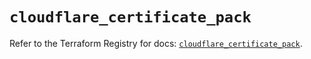 # `cloudflare_certificate_pack`

Refer to the Terraform Registry for docs: [`cloudflare_certificate_pack`](https://registry.terraform.io/providers/cloudflare/cloudflare/4.50.0/docs/resources/certificate_pack).
